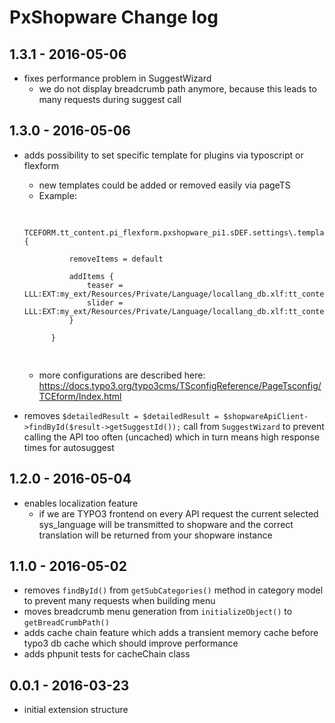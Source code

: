 # PxShopware Change log

1.3.1 - 2016-05-06
------------------
* fixes performance problem in SuggestWizard
    * we do not display breadcrumb path anymore, because this leads to many requests during suggest call

1.3.0 - 2016-05-06
------------------
* adds possibility to set specific template for plugins via typoscript or flexform
    * new templates could be added or removed easily via pageTS
    * Example:
    <pre>
    <code class="typoscript">
        TCEFORM.tt_content.pi_flexform.pxshopware_pi1.sDEF.settings\.template {
        
            removeItems = default
        
            addItems {
                teaser = LLL:EXT:my_ext/Resources/Private/Language/locallang_db.xlf:tt_content.pi_flexform.pxshopware_pi1.settings.template.teaser
                slider = LLL:EXT:my_ext/Resources/Private/Language/locallang_db.xlf:tt_content.pi_flexform.pxshopware_pi1.settings.template.slider
            }
            
        }
    </code>
    </pre>
    * more configurations are described here: https://docs.typo3.org/typo3cms/TSconfigReference/PageTsconfig/TCEform/Index.html

* removes `$detailedResult = $detailedResult = $shopwareApiClient->findById($result->getSuggestId());` call from 
  `SuggestWizard` to prevent calling the API too often (uncached) which in turn means high response times for autosuggest

1.2.0 - 2016-05-04
------------------
* enables localization feature
  * if we are TYPO3 frontend on every API request the current selected sys_language will be transmitted to shopware
    and the correct translation will be returned from your shopware instance

1.1.0 - 2016-05-02
------------------
* removes `findById()` from `getSubCategories()` method in category model to prevent many requests when building menu
* moves breadcrumb menu generation from `initializeObject()` to `getBreadCrumbPath()`
* adds cache chain feature which adds a transient memory cache before typo3 db cache which should improve performance
* adds phpunit tests for cacheChain class

0.0.1 - 2016-03-23
------------------
* initial extension structure